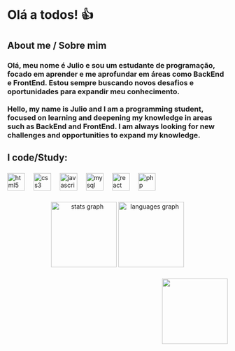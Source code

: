<h1 align="left">Olá a todos! 👍</h1>

###

<h2 align="left">About me / Sobre mim</h2>

###

<h3 align="left">Olá, meu nome é Julio e sou um estudante de programação, focado em aprender e me aprofundar em áreas como BackEnd e FrontEnd. Estou sempre buscando novos desafios e oportunidades para expandir meu conhecimento.<br><br>Hello, my name is Julio and I am a programming student, focused on learning and deepening my knowledge in areas such as BackEnd and FrontEnd. I am always looking for new challenges and opportunities to expand my knowledge.</h3>

###

<h2 align="left">I code/Study:</h2>

###

<div align="left">
  <img src="https://cdn.jsdelivr.net/gh/devicons/devicon/icons/html5/html5-original.svg" height="40" alt="html5 logo"  />
  <img width="12" />
  <img src="https://cdn.jsdelivr.net/gh/devicons/devicon/icons/css3/css3-original.svg" height="40" alt="css3 logo"  />
  <img width="12" />
  <img src="https://cdn.jsdelivr.net/gh/devicons/devicon/icons/javascript/javascript-original.svg" height="40" alt="javascript logo"  />
  <img width="12" />
  <img src="https://cdn.jsdelivr.net/gh/devicons/devicon/icons/mysql/mysql-original.svg" height="40" alt="mysql logo"  />
  <img width="12" />
  <img src="https://cdn.jsdelivr.net/gh/devicons/devicon/icons/react/react-original.svg" height="40" alt="react logo"  />
  <img width="12" />
  <img src="https://cdn.jsdelivr.net/gh/devicons/devicon/icons/php/php-original.svg" height="40" alt="php logo"  />
</div>

###

<div align="center">
  <img src="https://github-readme-stats.vercel.app/api?username=Juliolucena1010554&hide_title=false&hide_rank=false&show_icons=true&include_all_commits=true&count_private=true&disable_animations=false&theme=dracula&locale=en&hide_border=false&order=1" height="150" alt="stats graph"  />
  <img src="https://github-readme-stats.vercel.app/api/top-langs?username=Juliolucena1010554&locale=en&hide_title=false&layout=compact&card_width=320&langs_count=5&theme=dracula&hide_border=false&order=2" height="150" alt="languages graph"  />
</div>

###

<div align="right">
  <img height="150" src="[https://imgs.search.brave.com/vU36lOFKDmopW8xeVZwF9ADbNc6hUMF0G_MlVcZ2lqs/rs:fit:860:0:0:0/g:ce/aHR0cHM6Ly9tZWRp/YTMuZ2lwaHkuY29t/L21lZGlhL3YxLlky/bGtQVGM1TUdJM05q/RXhjMkZwZW1jNU5I/cHhjMk5vY1dwMFlX/WnNaV2R4TVRSMFlt/STJlWFJ0ZEdVNE5I/RmllVFIwT0NabGNE/MTJNVjluYVdaelgz/TmxZWEpqYUNaamRE/MW4vTmhqZ3dnamJO/Z0Nlay9naXBoeS5n/aWY.gif](https://imgs.search.brave.com/FSeUKyJUA-GDHTfHXd5SXFmIqRdCel6UdkOHnsPjGjs/rs:fit:860:0:0:0/g:ce/aHR0cHM6Ly9naWZk/Yi5jb20vaW1hZ2Vz/L2hpZ2gvbmV5bWFy/LWpyLWZvb3RiYWxs/LWZ1bm55LWJsZWgt/bmh2M2RtdnpwMG1o/enl5Zy5naWY.gif)"  />
</div>

###

